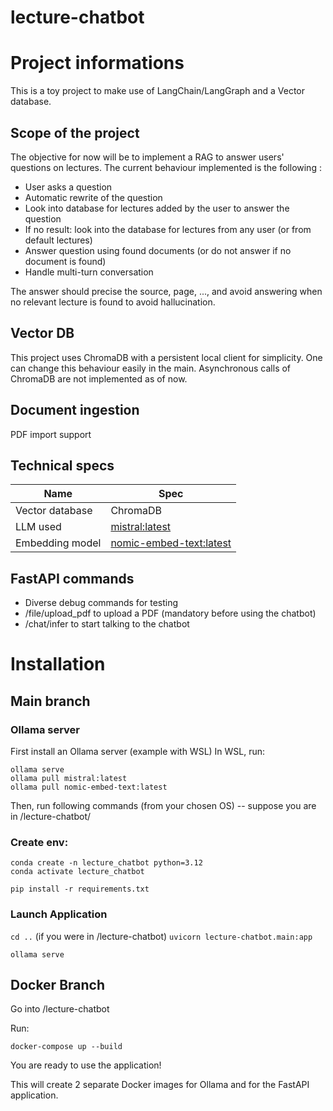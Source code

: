 # lecture-chatbot

# Project informations
This is a toy project to make use of LangChain/LangGraph and a Vector database. 

## Scope of the project

The objective for now will be to implement a RAG to answer users' questions on lectures.
The current behaviour implemented is the following : 
- User asks a question
- Automatic rewrite of the question
- Look into database for lectures added by the user to answer the question
- If no result: look into the database for lectures from any user (or from default lectures)
- Answer question using found documents (or do not answer if no document is found)
- Handle multi-turn conversation

The answer should precise the source, page, ..., and avoid answering when no relevant lecture is found to avoid hallucination.

## Vector DB

This project uses ChromaDB with a persistent local client for simplicity. One can change this behaviour easily in the main.
Asynchronous calls of ChromaDB are not implemented as of now.

## Document ingestion

PDF import support

## Technical specs

| Name | Spec |
|----------------|----------------|
|Vector database | ChromaDB |
|LLM used        | [mistral:latest](https://ollama.com/library/mistral:latest) |
|Embedding model | [nomic-embed-text:latest](https://ollama.com/library/nomic-embed-text) |

## FastAPI commands

- Diverse debug commands for testing
- /file/upload_pdf to upload a PDF (mandatory before using the chatbot)
- /chat/infer to start talking to the chatbot

# Installation

## Main branch

### Ollama server
First install an Ollama server (example with WSL)
In WSL, run:
```
ollama serve
ollama pull mistral:latest
ollama pull nomic-embed-text:latest
```

Then, run following commands (from your chosen OS) -- suppose you are in /lecture-chatbot/ 

### Create env:
```
conda create -n lecture_chatbot python=3.12
conda activate lecture_chatbot
```

```pip install -r requirements.txt```

### Launch Application

```cd ..``` (if you were in /lecture-chatbot)
```uvicorn lecture-chatbot.main:app```

```ollama serve```

## Docker Branch

Go into /lecture-chatbot

Run:

```docker-compose up --build```

You are ready to use the application!

This will create 2 separate Docker images for Ollama and for the FastAPI application.

